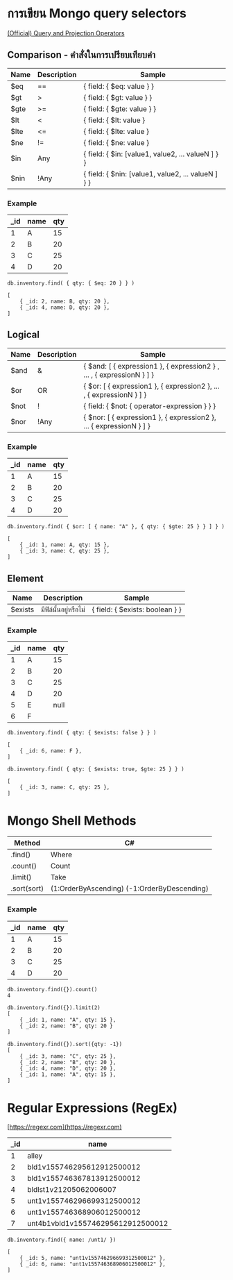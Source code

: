 # การเขียน Mongo query selectors

[(Official) Query and Projection Operators](https://docs.mongodb.com/manual/reference/operator/query/)

## Comparison - คำสั่งในการเปรียบเทียบค่า
|Name|Description|Sample|
|--|--|--|
|$eq|==|{ field: { $eq: value } }|
|$gt|>|{ field: { $gt: value } }|
|$gte|>=|{ field: { $gte: value } }|
|$lt|<|{ field: { $lt: value }|
|$lte|<=|{ field: { $lte: value }|
|$ne|!=|{ field: { $ne: value }|
|$in|Any|{ field: { $in: [value1, value2, ... valueN ] } }|
|$nin|!Any|{ field: { $nin: [value1, value2, ... valueN ] } }|

### Example
|_id|name|qty|
|--|--|--|
|1|A|15|
|2|B|20|
|3|C|25|
|4|D|20|

```
db.inventory.find( { qty: { $eq: 20 } } )

[
    { _id: 2, name: B, qty: 20 },
    { _id: 4, name: D, qty: 20 },
]
```

## Logical
|Name|Description|Sample|
|--|--|--|
|$and| & |{ $and: [ { expression1 }, { expression2 } , ... , { expressionN } ] }|
|$or|OR|{ $or: [ { expression1 }, { expression2 }, ... , { expressionN } ] }|
|$not|!|{ field: { $not: { operator-expression } } }|
|$nor|!Any|{ $nor: [ { expression1 }, { expression2 }, ...  { expressionN } ] }|

### Example
|_id|name|qty|
|--|--|--|
|1|A|15|
|2|B|20|
|3|C|25|
|4|D|20|

```
db.inventory.find( { $or: [ { name: "A" }, { qty: { $gte: 25 } } ] } )

[
    { _id: 1, name: A, qty: 15 },
    { _id: 3, name: C, qty: 25 },
]
```

## Element
|Name|Description|Sample|
|--|--|--|
|$exists|มีฟิล์นั้นอยู่หรือไม่|{ field: { $exists: boolean } }|

### Example
|_id|name|qty|
|--|--|--|
|1|A|15|
|2|B|20|
|3|C|25|
|4|D|20|
|5|E|null|
|6|F||

```
db.inventory.find( { qty: { $exists: false } } )

[
    { _id: 6, name: F },
]
```
```
db.inventory.find( { qty: { $exists: true, $gte: 25 } } )

[
    { _id: 3, name: C, qty: 25 },
]
```

# Mongo Shell Methods

|Method|C#|
|--|--|
|.find()|Where|
|.count()|Count|
|.limit()|Take|
|.sort(sort)|(1:OrderByAscending) (-1:OrderByDescending)|

### Example
|_id|name|qty|
|--|--|--|
|1|A|15|
|2|B|20|
|3|C|25|
|4|D|20|

```
db.inventory.find({}).count()
4
```
```
db.inventory.find({}).limit(2)
[
    { _id: 1, name: "A", qty: 15 },
    { _id: 2, name: "B", qty: 20 }
]
```
```
db.inventory.find({}).sort({qty: -1})
[
    { _id: 3, name: "C", qty: 25 },
    { _id: 2, name: "B", qty: 20 },
    { _id: 4, name: "D", qty: 20 },
    { _id: 1, name: "A", qty: 15 },
]
```

# Regular Expressions (RegEx)

[https://regexr.com](https://regexr.com)

|_id|name|
|--|--|
|1|alley|
|2|bld1v155746295612912500012|
|3|bld1v155746367813912500012|
|4|bldlst1v21205062006007|
|5|unt1v155746296699312500012|
|6|unt1v155746368906012500012|
|7|unt4b1vbld1v155746295612912500012|

```
db.inventory.find({ name: /unt1/ })

[
    { _id: 5, name: "unt1v155746296699312500012" },
    { _id: 6, name: "unt1v155746368906012500012" },
]
```
